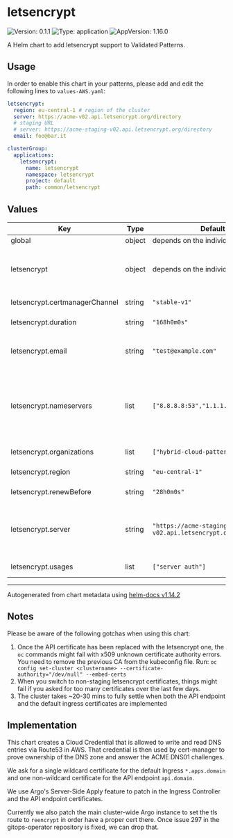 # letsencrypt

![Version: 0.1.1](https://img.shields.io/badge/Version-0.1.1-informational?style=flat-square) ![Type: application](https://img.shields.io/badge/Type-application-informational?style=flat-square) ![AppVersion: 1.16.0](https://img.shields.io/badge/AppVersion-1.16.0-informational?style=flat-square)

A Helm chart to add letsencrypt support to Validated Patterns.

## Usage

In order to enable this chart in your patterns, please add and edit the
following lines to `values-AWS.yaml`:

```yaml
letsencrypt:
  region: eu-central-1 # region of the cluster
  server: https://acme-v02.api.letsencrypt.org/directory
  # staging URL
  # server: https://acme-staging-v02.api.letsencrypt.org/directory
  email: foo@bar.it

clusterGroup:
  applications:
    letsencrypt:
      name: letsencrypt
      namespace: letsencrypt
      project: default
      path: common/letsencrypt
```

## Values

| Key | Type | Default | Description |
|-----|------|---------|-------------|
| global | object | depends on the individual settings | Dictionary of the global settings to configure this chart |
| letsencrypt | object | depends on the individual settings | This section contains all the parameters for the letsencrypt chart in order to request CA signed certificates in a Validated Pattern By default if you include this chart you enable the letsencrypt charts on both the *.apps.<domain> ingress and on the API endpoint |
| letsencrypt.certmanagerChannel | string | `"stable-v1"` | String the channel to install cert-manager from (Defaults to "stable-v1") |
| letsencrypt.duration | string | `"168h0m0s"` | Duration of the requested letsencrypt certificates (Defaults to 168h0m0s) |
| letsencrypt.email | string | `"test@example.com"` | String containing the email used when requesting certificates to letsencrypt (required) These two lines need tweaking for every deployment. @example.com emails will be rejected by letsencrypt |
| letsencrypt.nameservers | list | `["8.8.8.8:53","1.1.1.1:53"]` | List of DNS server (ip:port strings) to be used when doing DNS01 challenges (Defaults to [8.8.8.8:53, 1.1.1.1:53]) These two are needed because the DNS01 ACME solver needs outside DNS servers and won't really work with openshift's internal split-view DNS servers https://cert-manager.io/docs/configuration/acme/dns01/#setting-nameservers-for-dns01-self-check |
| letsencrypt.organizations | list | `["hybrid-cloud-patterns.io"]` | List of organization names to be put in a certificate (Defaults to [hybrid-cloud-patterns.io]) |
| letsencrypt.region | string | `"eu-central-1"` | String that defines the region used by the route53/dns01 resolver in cert-manager (required) |
| letsencrypt.renewBefore | string | `"28h0m0s"` | How long before expiration date should the certs be renewed (Defaults to 28h0m0s) |
| letsencrypt.server | string | `"https://acme-staging-v02.api.letsencrypt.org/directory"` | String containing the letsencrypt ACME URL (Defaults to the staging server) By default we use the staging URL to avoid any ratelimiting while testing To switch to the production certificates signed by a recognized CA, please switch to the non-staging URL (see values.yaml) |
| letsencrypt.usages | list | `["server auth"]` | List of certificate uses. See API cert-manager.io/v1.KeyUsage (Defaults to [server auth]) |

----------------------------------------------
Autogenerated from chart metadata using [helm-docs v1.14.2](https://github.com/norwoodj/helm-docs/releases/v1.14.2)

## Notes

Please be aware of the following gotchas when using this chart:

1. Once the API certificate has been replaced with the letsencrypt one, the `oc` commands might fail with x509 unknown certificate authority errors.
   You need to remove the previous CA from the kubeconfig file. Run: `oc config set-cluster <clustername> --certificate-authority="/dev/null" --embed-certs`
2. When you switch to non-staging letsencrypt certificates, things might fail if you asked for too many certificates over the last few days.
3. The cluster takes ~20-30 mins to fully settle when both the API endpoint and the default ingress certificates are implemented

## Implementation

This chart creates a Cloud Credential that is allowed to write and read DNS
entries via Route53 in AWS. That credential is then used by cert-manager to
prove ownership of the DNS zone and answer the ACME DNS01 challenges.

We ask for a single wildcard certificate for the default Ingress `*.apps.domain`
and one non-wildcard certificate for the API endpoint `api.domain`.

We use Argo's Server-Side Apply feature to patch in the Ingress Controller and
the API endpoint certificates.

Currently we also patch the main cluster-wide Argo instance to set the tls
route to `reencrypt` in order have a proper cert there. Once issue 297 in the
gitops-operator repository is fixed, we can drop that.
